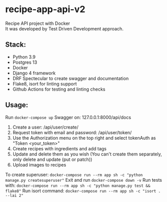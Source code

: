 # recipe-app-api-v2

Recipe API project with Docker<br>
It was developed by Test Driven Development approach.

## Stack:

- Python 3.9
- Postgres 13
- Docker
- Django 4 framework
- DRF Spectecular to create swagger and documentation
- Flake8, isort for linting support
- Github Actions for testing and linting checks


## Usage:

Run `docker-compose up`
Swagger on: 127.0.0.1:8000/api/docs

1. Create a user: /api/user/create/
2. Request token with email and password: /api/user/token/
3. Use the Authorization menu on the top right and select tokenAuth as "Token <your_token>"
4. Create recipes with ingredients and add tags
5. Update and delete them as you wish (You can't create them separately, only delete and update (put or patch))
6. Upload images to recipes

To create superuser: `docker-compose run --rm app sh -c "python manage.py createsuperuser"`
Exit and run `docker-compose down -v`
Run tests with: `docker-compose run --rm app sh -c "python manage.py test && flake8"`
Run isort command: `docker-compose run --rm app sh -c "isort . --lai 2"`
